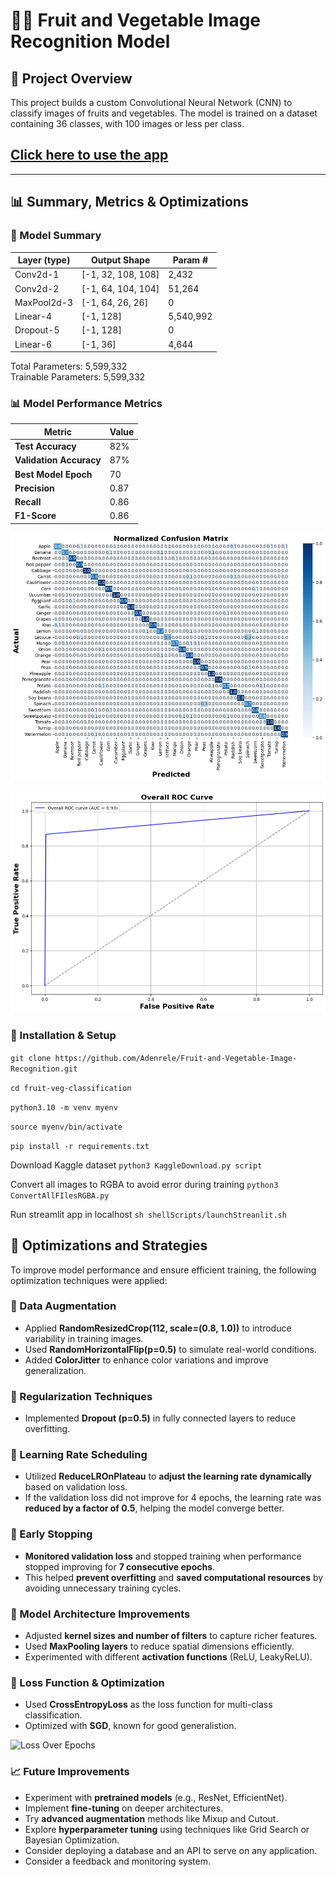 # 🍎🥦 Fruit and Vegetable Image Recognition Model  

## 📌 Project Overview  
This project builds a custom Convolutional Neural Network (CNN) to classify images of fruits and vegetables. The model is trained on a dataset containing 36 classes, with 100 images or less per class.  

## [Click here to use the app](https://adenrele-fruit-and-vegetable-image-recognition-main-jrfvxi.streamlit.app)

---

## 📊 Summary, Metrics & Optimizations  

### **📝 Model Summary**  

| Layer (type)   | Output Shape        | Param #   |
|---------------|--------------------|----------|
| Conv2d-1      | [-1, 32, 108, 108] | 2,432    |
| Conv2d-2      | [-1, 64, 104, 104] | 51,264   |
| MaxPool2d-3   | [-1, 64, 26, 26]   | 0        |
| Linear-4      | [-1, 128]          | 5,540,992 |
| Dropout-5     | [-1, 128]          | 0        |
| Linear-6      | [-1, 36]           | 4,644    |

Total Parameters: 5,599,332  
Trainable Parameters: 5,599,332  



### 📊 Model Performance Metrics  

| Metric                 | Value |
|------------------------|-------|
| **Test Accuracy**      | 82%   |
| **Validation Accuracy** | 87%   |
| **Best Model Epoch**   | 70    |
| **Precision**          | 0.87   |
| **Recall**             | 0.86    |
| **F1-Score**          | 0.86   |


![Confusion Matrix](results/ConfusionMatrix.png) 


![ROACAUC](results/RocCurve.png)

### 🚀 Installation & Setup
```git clone https://github.com/Adenrele/Fruit-and-Vegetable-Image-Recognition.git```

```cd fruit-veg-classification```

```python3.10 -m venv myenv```

```source myenv/bin/activate``` 

```pip install -r requirements.txt```

Download Kaggle dataset
```python3 KaggleDownload.py script ```

Convert all images to RGBA to avoid error during training 
```python3 ConvertAllFIlesRGBA.py```

Run streamlit app in localhost
```sh shellScripts/launchStreanlit.sh```

## 🚀 Optimizations and Strategies  

To improve model performance and ensure efficient training, the following optimization techniques were applied:  

### 🔹 Data Augmentation  
- Applied **RandomResizedCrop(112, scale=(0.8, 1.0))** to introduce variability in training images.  
- Used **RandomHorizontalFlip(p=0.5)** to simulate real-world conditions.  
- Added **ColorJitter** to enhance color variations and improve generalization.  

### 🔹 Regularization Techniques  
- Implemented **Dropout (p=0.5)** in fully connected layers to reduce overfitting.  

### 🔹 Learning Rate Scheduling  
- Utilized **ReduceLROnPlateau** to **adjust the learning rate dynamically** based on validation loss.  
- If the validation loss did not improve for 4 epochs, the learning rate was **reduced by a factor of 0.5**, helping the model converge better.  

### 🔹 Early Stopping  
- **Monitored validation loss** and stopped training when performance stopped improving for **7 consecutive epochs**.  
- This helped **prevent overfitting** and **saved computational resources** by avoiding unnecessary training cycles.  

### 🔹 Model Architecture Improvements  
- Adjusted **kernel sizes and number of filters** to capture richer features.  
- Used **MaxPooling layers** to reduce spatial dimensions efficiently.  
- Experimented with different **activation functions** (ReLU, LeakyReLU).  

### 🔹 Loss Function & Optimization  
- Used **CrossEntropyLoss** as the loss function for multi-class classification.  
- Optimized with **SGD**, known for good generalistion. 

![Loss Over Epochs](results/LossEachEpoch.png) 

### 📈 Future Improvements  
- Experiment with **pretrained models** (e.g., ResNet, EfficientNet).  
- Implement **fine-tuning** on deeper architectures.  
- Try **advanced augmentation** methods like Mixup and Cutout.  
- Explore **hyperparameter tuning** using techniques like Grid Search or Bayesian Optimization.
- Consider deploying a database and an API to serve on any application.
- Consider a feedback and monitoring system.  
